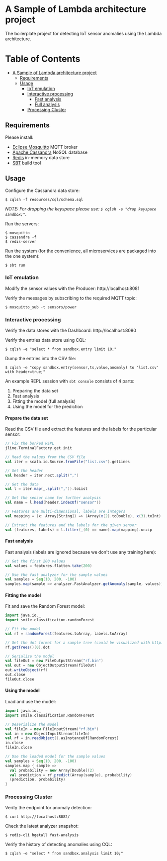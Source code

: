 # A Sample of Lambda architecture project

The boilerplate project for detecting IoT sensor anomalies using the Lambda architecture.

# Table of Contents

* [A Sample of Lambda architecture project](#a-sample-of-lambda-architecture-project)
  * [Requirements](#requirements)
  * [Usage](#usage)
    * [IoT emulation](#iot-emulation)
    * [Interactive processing](#interactive-processing)
      * [Fast analysis](#fast-analysis)
      * [Full analysis](#full-analysis)
    * [Processing Cluster](#processing-cluster)

## Requirements

Please install:

 - [Eclipse Mosquitto](https://mosquitto.org/) MQTT broker
 - [Apache Cassandra](http://cassandra.apache.org/) NoSQL database
 - [Redis](https://redis.io/) in-memory data store
 - [SBT](http://www.scala-sbt.org/) build tool

## Usage

Configure the Cassandra data store:

    $ cqlsh -f resources/cql/schema.sql

*NOTE: For dropping the keyspace please use: `$ cqlsh -e "drop keyspace sandbox;"`.*

Run the servers:

    $ mosquitto
    $ cassandra -f
    $ redis-server

Run the system (for the convenience, all microservices are packaged into the one system):

    $ sbt run

### IoT emulation

Modify the sensor values with the Producer: http://localhost:8081

Verify the messages by subscribing to the required MQTT topic:

    $ mosquitto_sub -t sensors/power

### Interactive processing

Verify the data stores with the Dashboard: http://localhost:8080

Verify the entries data store using CQL:

    $ cqlsh -e "select * from sandbox.entry limit 10;"

Dump the entries into the CSV file:

    $ cqlsh -e "copy sandbox.entry(sensor,ts,value,anomaly) to 'list.csv' with header=true;"

An example REPL session with `sbt console` consists of 4 parts:

1. Preparing the data set
2. Fast analysis
3. Fitting the model (full analysis)
4. Using the model for the prediction

#### Prepare the data set

Read the CSV file and extract the features and the labels for the particular sensor:

```scala
// Fix the borked REPL
jline.TerminalFactory.get.init

// Read the values from the CSV file
val iter = scala.io.Source.fromFile("list.csv").getLines

// Get the header
val header = iter.next.split(",")

// Get the data
val l = iter.map(_.split(",")).toList

// Get the sensor name for further analysis
val name = l.head(header.indexOf("sensor"))

// Features are multi-dimensional, labels are integers
val mapping = (x: Array[String]) => (Array(x(2).toDouble), x(3).toInt)

// Extract the features and the labels for the given sensor
val (features, labels) = l.filter(_(0) == name).map(mapping).unzip
```

#### Fast analysis

Fast analysis (labels are ignored because we don't use any training here):

```scala
// Get the first 200 values
val values = features.flatten.take(200)

// Use the fast analyzer for the sample values
val samples = Seq(10, 200, -100)
samples.map(sample => analyzer.FastAnalyzer.getAnomaly(sample, values))
```

#### Fitting the model

Fit and save the Random Forest model:

```scala
import java.io._
import smile.classification.randomForest

// Fit the model
val rf = randomForest(features.toArray, labels.toArray)

// Get the dot format for a sample tree (could be visualized with http://viz-js.com/)
rf.getTrees()(0).dot

// Serialize the model
val fileOut = new FileOutputStream("rf.bin")
val out = new ObjectOutputStream(fileOut)
out.writeObject(rf)
out.close
fileOut.close
```

#### Using the model

Load and use the model:

```scala
import java.io._
import smile.classification.RandomForest

// Deserialize the model
val fileIn = new FileInputStream("rf.bin")
val in = new ObjectInputStream(fileIn)
val rf = in.readObject().asInstanceOf[RandomForest]
in.close
fileIn.close

// Use the loaded model for the sample values
val samples = Seq(10, 200, -100)
samples.map { sample =>
  val probability = new Array[Double](2)
  val prediction = rf.predict(Array(sample), probability)
  (prediction, probability)
}
```

### Processing Cluster

Verify the endpoint for anomaly detection:

    $ curl http://localhost:8082/

Check the latest analyzer snapshot:

    $ redis-cli hgetall fast-analysis

Verify the history of detecting anomalies using CQL:

    $ cqlsh -e "select * from sandbox.analysis limit 10;"
